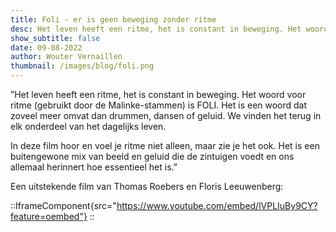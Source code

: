 ```yaml
---
title: Foli - er is geen beweging zonder ritme
desc: Het leven heeft een ritme, het is constant in beweging. Het woord voor ritme (gebruikt door de Malinke-stammen) is FOLI.
show_subtitle: false
date: 09-08-2022
author: Wouter Vernaillen
thumbnail: /images/blog/foli.png
---
```


”Het leven heeft een ritme, het is constant in beweging. Het woord voor ritme (gebruikt door de Malinke-stammen) is FOLI.
Het is een woord dat zoveel meer omvat dan drummen, dansen of geluid.
We vinden het terug in elk onderdeel van het dagelijks leven.

In deze film hoor en voel je ritme niet alleen, maar zie je het ook.
Het is een buitengewone mix van beeld en geluid die de zintuigen voedt en ons allemaal herinnert
hoe essentieel het is.”

Een uitstekende film van Thomas Roebers en Floris Leeuwenberg:

::IframeComponent{src="https://www.youtube.com/embed/lVPLIuBy9CY?feature=oembed"}
::